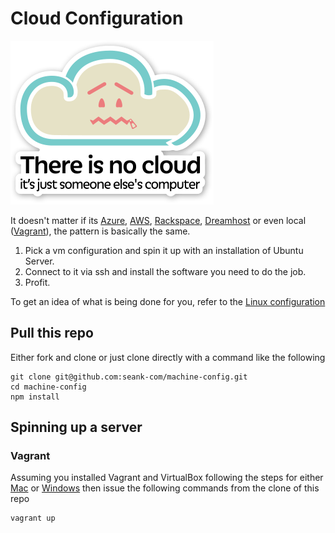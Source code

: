 # Cloud Configuration

![alt text](docs/img/cloud.png "There is no cloud")

It doesn't matter if its [Azure](https://azure.microsoft.com/), [AWS](https://aws.amazon.com/), [Rackspace](https://www.rackspace.com/en-us/cloud), [Dreamhost](https://www.dreamhost.com/cloud/) or even local ([Vagrant](https://www.vagrantup.com/)), the pattern is basically the same.
1. Pick a vm configuration and spin it up with an installation of Ubuntu Server.
2. Connect to it via ssh and install the software you need to do the job.
3. Profit.

To get an idea of what is being done for you, refer to the [Linux configuration](Linux.md)

## Pull this repo

Either fork and clone or just clone directly with a command like the following

```
git clone git@github.com:seank-com/machine-config.git
cd machine-config
npm install
```

## Spinning up a server

### Vagrant

Assuming you installed Vagrant and  VirtualBox following the steps for either [Mac](MAC.md) or [Windows](Windows.md) then issue the following commands from the clone of this repo

```
vagrant up
```
